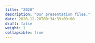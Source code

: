 ```yaml
---
title: "2020"
description: "Our presentation files."
date: 2020-12-20T00:34:39+09:00
draft: false
weight: 1
collapsible: true
---
```


